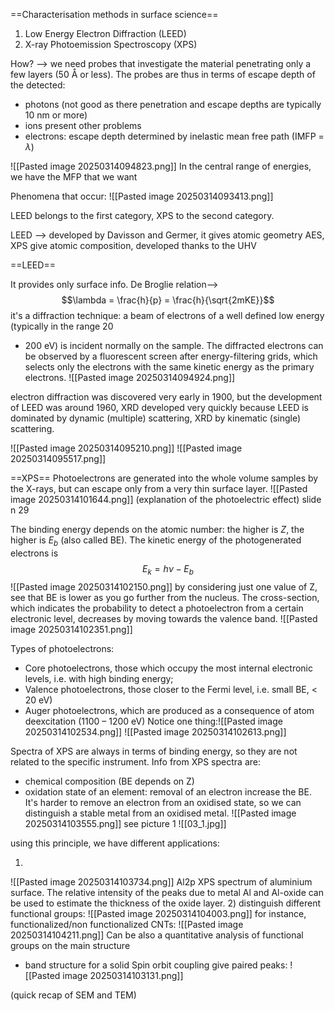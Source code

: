 ==Characterisation methods in surface science==

1) Low Energy Electron Diffraction (LEED)
2) X-ray Photoemission Spectroscopy (XPS)

How? -->  we need probes that investigate the material penetrating only a few layers (50 Å or less). The probes are thus in terms of escape depth of the detected:
- photons (not good as there penetration and escape depths are typically 10 nm or
more)
- ions present other problems
- electrons: escape depth determined by inelastic mean free path (IMFP = $\lambda$)

![[Pasted image 20250314094823.png]]
In the central range of energies, we have the MFP that we want

Phenomena that occur:
![[Pasted image 20250314093413.png]]

LEED belongs to the first category, XPS to the second category.

LEED --> developed by Davisson and Germer, it gives atomic geometry
AES, XPS give atomic composition, developed thanks to the UHV

==LEED==

It provides only surface info. De Broglie relation--> $$\lambda = \frac{h}{p} = \frac{h}{\sqrt{2mKE}}$$
it's a diffraction technique: a beam of electrons of a well defined low energy (typically in the range 20
- 200 eV) is incident normally on the sample. The diffracted electrons can be observed by a fluorescent screen after energy-filtering grids, which selects only the electrons with the same kinetic energy as the primary electrons.
![[Pasted image 20250314094924.png]]


electron diffraction was discovered very early in 1900, but the development of LEED was around 1960, XRD developed very quickly because LEED is dominated by dynamic (multiple) scattering, XRD by kinematic (single)  scattering.


![[Pasted image 20250314095210.png]]
![[Pasted image 20250314095517.png]]

==XPS==
Photoelectrons are generated into the whole volume samples by the X-rays,
but can escape only from a very thin surface layer.
![[Pasted image 20250314101644.png]]
(explanation of the photoelectric effect) slide n 29

The binding energy depends on the atomic number: the higher is $Z$, the higher is $E_b$ (also called BE). 
The kinetic energy of the photogenerated electrons is $$E_k=h\nu -E_b$$
![[Pasted image 20250314102150.png]]
by considering just one value of Z, see that BE is lower as you go further from the nucleus.
The cross-section, which indicates the probability to detect a photoelectron from
a certain electronic level, decreases by moving towards the valence band.
![[Pasted image 20250314102351.png]]

Types of photoelectrons:
- Core photoelectrons, those which occupy the most internal electronic
levels, i.e. with high binding energy;
- Valence photoelectrons, those closer to the Fermi level, i.e. small BE,
< 20 eV)
- Auger photoelectrons, which are produced as a consequence of atom
deexcitation (1100 – 1200 eV)
Notice one thing:![[Pasted image 20250314102534.png]]
![[Pasted image 20250314102613.png]]

Spectra of XPS are always in terms of binding energy, so they are not related to the specific instrument. Info from XPS spectra are:
- chemical composition (BE depends on Z)
- oxidation state of an element: removal of an electron increase the BE. It's harder to remove an electron from an oxidised state, so we can distinguish a stable metal from an oxidised metal.
 ![[Pasted image 20250314103555.png]]
 see picture 1
 ![[03_1.jpg]]
 
 using this principle, we have different applications:

1)
![[Pasted image 20250314103734.png]]
Al2p XPS spectrum of aluminium surface. The relative intensity of the peaks due to metal Al and Al-oxide can be used to estimate the thickness of the oxide layer.
2) distinguish different functional groups:
![[Pasted image 20250314104003.png]]
for instance, functionalized/non functionalized CNTs:
![[Pasted image 20250314104211.png]]
Can be also a quantitative analysis of functional groups on the main structure 
- band structure for a solid
Spin orbit coupling give paired peaks:
![[Pasted image 20250314103131.png]]

(quick recap of SEM and TEM)
